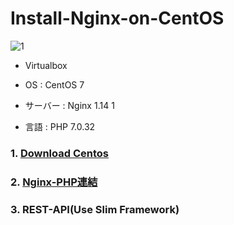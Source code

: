 # Install-Nginx-on-CentOS

![1](https://user-images.githubusercontent.com/43987455/48970810-25fc2200-f054-11e8-925b-05bf54db256d.JPG)

* Virtualbox

* OS : CentOS 7

* サーバー : Nginx 1.14 1

* 言語 : PHP 7.0.32


### 1. [Download Centos](https://github.com/JWLEE0425/Install-Nginx-on-CentOS/blob/master/DownloadCentOS.md)
### 2. [Nginx-PHP連結](https://github.com/JWLEE0425/Install-Nginx-on-CentOS/blob/master/Connect-PHP-Nginx.md)
### 3. REST-API(Use Slim Framework)
